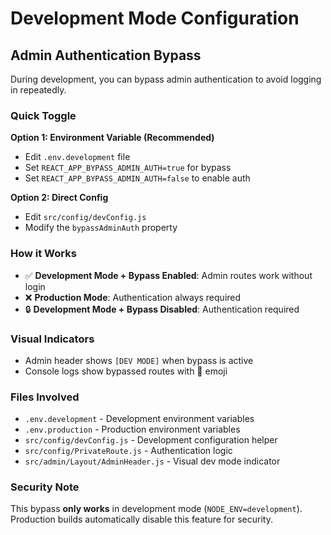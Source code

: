 # Development Mode Configuration

## Admin Authentication Bypass

During development, you can bypass admin authentication to avoid logging in repeatedly.

### Quick Toggle

**Option 1: Environment Variable (Recommended)**

- Edit `.env.development` file
- Set `REACT_APP_BYPASS_ADMIN_AUTH=true` for bypass
- Set `REACT_APP_BYPASS_ADMIN_AUTH=false` to enable auth

**Option 2: Direct Config**

- Edit `src/config/devConfig.js`
- Modify the `bypassAdminAuth` property

### How it Works

- ✅ **Development Mode + Bypass Enabled**: Admin routes work without login
- ❌ **Production Mode**: Authentication always required
- 🔒 **Development Mode + Bypass Disabled**: Authentication required

### Visual Indicators

- Admin header shows `[DEV MODE]` when bypass is active
- Console logs show bypassed routes with 🔧 emoji

### Files Involved

- `.env.development` - Development environment variables
- `.env.production` - Production environment variables
- `src/config/devConfig.js` - Development configuration helper
- `src/config/PrivateRoute.js` - Authentication logic
- `src/admin/Layout/AdminHeader.js` - Visual dev mode indicator

### Security Note

This bypass **only works** in development mode (`NODE_ENV=development`). Production builds automatically disable this feature for security.
